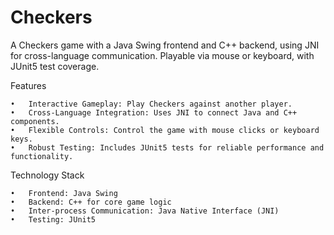 # Checkers
A Checkers game with a Java Swing frontend and C++ backend, using JNI for cross-language communication. Playable via mouse or keyboard, with JUnit5 test coverage.


Features

	•	Interactive Gameplay: Play Checkers against another player.
	•	Cross-Language Integration: Uses JNI to connect Java and C++ components.
	•	Flexible Controls: Control the game with mouse clicks or keyboard keys.
	•	Robust Testing: Includes JUnit5 tests for reliable performance and functionality.

Technology Stack

	•	Frontend: Java Swing
	•	Backend: C++ for core game logic
	•	Inter-process Communication: Java Native Interface (JNI)
	•	Testing: JUnit5
